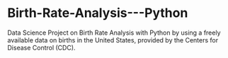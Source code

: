# Birth-Rate-Analysis---Python

Data Science Project on Birth Rate Analysis with Python by using a freely available data on births in the United States, provided by the Centers for Disease Control (CDC).
